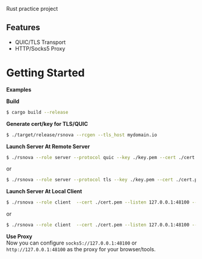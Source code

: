 Rust practice project

## Features

-   QUIC/TLS Transport
-   HTTP/Socks5 Proxy


# Getting Started

**Examples**

**Build**
```sh
$ cargo build --release
```

**Generate cert/key for TLS/QUIC**
```sh
$ ./target/release/rsnova --rcgen --tls_host mydomain.io
```

**Launch Server At Remote Server**
```sh
$ ./rsnova --role server --protocol quic --key ./key.pem --cert ./cert.pem --listen 0.0.0.0:48100
```
or    
```sh
$ ./rsnova --role server --protocol tls --key ./key.pem --cert ./cert.pem --listen 0.0.0.0:48100
```


**Launch Server At Local Client**
```sh
$ ./rsnova --role client  --cert ./cert.pem --listen 127.0.0.1:48100 --remote quic://<ip:port> --tls_host mydomain.io
```
or    
```sh
$ ./rsnova --role client  --cert ./cert.pem --listen 127.0.0.1:48100 --remote tls://<ip:port> --tls_host mydomain.io
```

**Use Proxy**    
Now you can configure `socks5://127.0.0.1:48100` or `http://127.0.0.1:48100` as the proxy for your browser/tools. 